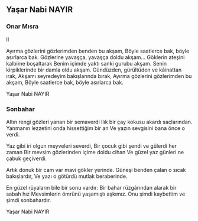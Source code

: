 ## Yaşar Nabi NAYIR

### Onar Mısra

II

Ayırma gözlerini gözlerimden benden bu akşam,
Böyle saatlerce bak, böyle asırlarca bak.
Gözlerine yavaşça, yavaşça doldu akşam...
Göklerin ateşini kalbime boşaltarak
Benim içimde yaktı sanki gurubu akşam.
Senin kirpiklerinde bir damla oldu akşam.
Gündüzden, gürültüden ve kâinattan ırak,
Akşamı seyredeyim bakışlarında bırak,
Ayırma gözlerini gözlerimden bu akşam,
Böyle saatlerce bak, böyle asırlarca bak.

Yaşar Nabi NAYIR

### Sonbahar

Altın rengi gözleri yanan bir semaverdi
Ilık bir çay kokusu akardı saçlarından.
Yanmanın lezzetini onda hissettiğim bir an
Ve yazın sevgisini bana önce o verdi.

Yaz gibi iri olgun meyveleri severdi,
Bir çocuk gibi şendi ve gülerdi her zaman
Bir mevsim gözlerinden içime doldu cihan
Ve güzel yaz günleri ne çabuk geçiverdi.

Artık donuk bir cam var mavi gökler yerinde.
Güneşi benden çalan o sıcak bakışlardır,
Ve yazı o götürdü mutlak beraberinde.

En güzel rüyaların bile bir sonu vardır:
Bir bahar rüzgârından alarak bir sabah hız
Mevsimlerin ömrünü yaşamıştı aşkımız.
Onu şimdi kaybettim ve şimdi sonbahardır.

Yaşar Nabi NAYIR